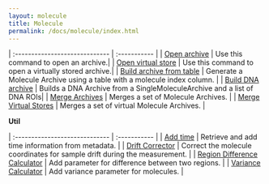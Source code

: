 ```yaml
---
layout: molecule
title: Molecule
permalink: /docs/molecule/index.html
---
```


| :----------------------------- | :----------- |
| [Open archive](./ImportArchive) | Use this command to open an archive.|
| [Open virtual store](./ImportArchive) | Use this command to open a virtually stored archive.|
| [Build archive from table](./BuildArchiveFromTable) | Generate a Molecule Archive using a table with a molecule index column. |
| [Build DNA archive](./BuildDNAarchive) | Builds a DNA Archive from a SingleMoleculeArchive and a list of DNA ROIs|
| [Merge Archives](./MergeArchives) | Merges a set of Molecule Archives. |
| [Merge Virtual Stores](./MergeVirtualArchives) | Merges a set of virtual Molecule Archives. |

**Util**  

| :----------------------------- | :----------- |
| [Add time](./AddTime) | Retrieve and add time information from metadata. |
| [Drift Corrector](./DriftCorrector) | Correct the molecule coordinates for sample drift during the measurement. |
| [Region Difference Calculator](./RegionDifferenceCalculator) | Add parameter for difference between two regions. |
| [Variance Calculator](./varCalculator) | Add variance parameter for molecules. |
